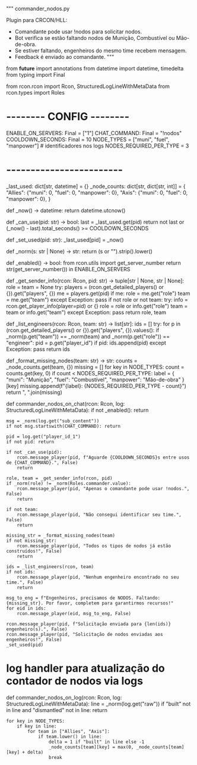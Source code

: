 """
commander_nodos.py

Plugin para CRCON/HLL:
- Comandante pode usar !nodos para solicitar nodos.
- Bot verifica se estão faltando nodos de Munição, Combustível ou Mão-de-obra.
- Se estiver faltando, engenheiros do mesmo time recebem mensagem.
- Feedback é enviado ao comandante.
"""

from __future__ import annotations
from datetime import datetime, timedelta
from typing import Final

from rcon.rcon import Rcon, StructuredLogLineWithMetaData
from rcon.types import Roles

# -------- CONFIG --------
ENABLE_ON_SERVERS: Final = ["1"]
CHAT_COMMAND: Final = "!nodos"
COOLDOWN_SECONDS: Final = 10
NODE_TYPES = ["muni", "fuel", "manpower"]  # identificadores nos logs
NODES_REQUIRED_PER_TYPE = 3
# ------------------------

_last_used: dict[str, datetime] = {}
_node_counts: dict[str, dict[str, int]] = {
    "Allies": {"muni": 0, "fuel": 0, "manpower": 0},
    "Axis": {"muni": 0, "fuel": 0, "manpower": 0},
}


def _now() -> datetime:
    return datetime.utcnow()

def _can_use(pid: str) -> bool:
    last = _last_used.get(pid)
    return not last or (_now() - last).total_seconds() >= COOLDOWN_SECONDS

def _set_used(pid: str):
    _last_used[pid] = _now()

def _norm(s: str | None) -> str:
    return (s or "").strip().lower()

def _enabled() -> bool:
    from rcon.utils import get_server_number
    return str(get_server_number()) in ENABLE_ON_SERVERS

def _get_sender_info(rcon: Rcon, pid: str) -> tuple[str | None, str | None]:
    role = team = None
    try:
        players = (rcon.get_detailed_players() or {}).get("players", {})
        me = players.get(pid)
        if me:
            role = me.get("role")
            team = me.get("team")
    except Exception:
        pass
    if not role or not team:
        try:
            info = rcon.get_player_info(player=pid) or {}
            role = role or info.get("role")
            team = team or info.get("team")
        except Exception:
            pass
    return role, team

def _list_engineers(rcon: Rcon, team: str) -> list[str]:
    ids = []
    try:
        for p in (rcon.get_detailed_players() or {}).get("players", {}).values():
            if _norm(p.get("team")) == _norm(team) and _norm(p.get("role")) == "engineer":
                pid = p.get("player_id")
                if pid:
                    ids.append(pid)
    except Exception:
        pass
    return ids

def _format_missing_nodes(team: str) -> str:
    counts = _node_counts.get(team, {})
    missing = []
    for key in NODE_TYPES:
        count = counts.get(key, 0)
        if count < NODES_REQUIRED_PER_TYPE:
            label = {
                "muni": "Munição",
                "fuel": "Combustível",
                "manpower": "Mão-de-obra"
            }[key]
            missing.append(f"{label}: {NODES_REQUIRED_PER_TYPE - count}")
    return ", ".join(missing)

def commander_nodos_on_chat(rcon: Rcon, log: StructuredLogLineWithMetaData):
    if not _enabled(): return

    msg = _norm(log.get("sub_content"))
    if not msg.startswith(CHAT_COMMAND): return

    pid = log.get("player_id_1")
    if not pid: return

    if not _can_use(pid):
        rcon.message_player(pid, f"Aguarde {COOLDOWN_SECONDS}s entre usos de {CHAT_COMMAND}.", False)
        return

    role, team = _get_sender_info(rcon, pid)
    if _norm(role) != _norm(Roles.commander.value):
        rcon.message_player(pid, "Apenas o comandante pode usar !nodos.", False)
        return

    if not team:
        rcon.message_player(pid, "Não consegui identificar seu time.", False)
        return

    missing_str = _format_missing_nodes(team)
    if not missing_str:
        rcon.message_player(pid, "Todos os tipos de nodos já estão construídos!", False)
        return

    ids = _list_engineers(rcon, team)
    if not ids:
        rcon.message_player(pid, "Nenhum engenheiro encontrado no seu time.", False)
        return

    msg_to_eng = f"Engenheiros, precisamos de NODOS. Faltando: {missing_str}. Por favor, completem para garantirmos recursos!"
    for eid in ids:
        rcon.message_player(eid, msg_to_eng, False)

    rcon.message_player(pid, f"Solicitação enviada para {len(ids)} engenheiro(s).", False)
    rcon.message_player(pid, "Solicitação de nodos enviadas aos engenheiros!", False)
    _set_used(pid)

# log handler para atualização do contador de nodos via logs

def commander_nodos_on_log(rcon: Rcon, log: StructuredLogLineWithMetaData):
    line = _norm(log.get("raw"))
    if "built" not in line and "dismantled" not in line:
        return

    for key in NODE_TYPES:
        if key in line:
            for team in ["Allies", "Axis"]:
                if team.lower() in line:
                    delta = 1 if "built" in line else -1
                    _node_counts[team][key] = max(0, _node_counts[team][key] + delta)
                    break
